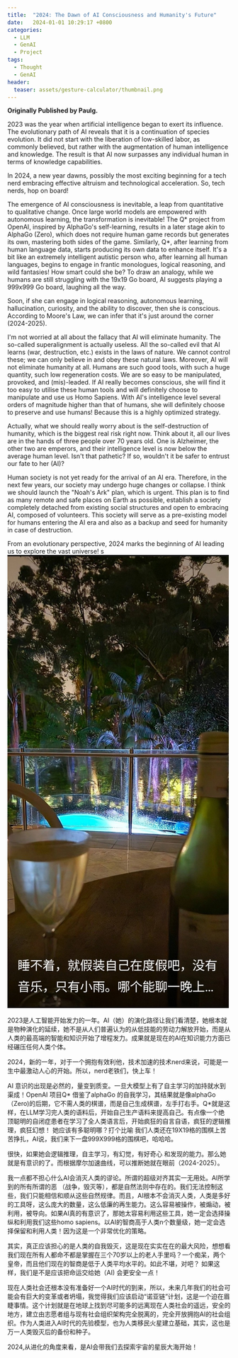 ```yaml
---
title:  "2024: The Dawn of AI Consciousness and Humanity's Future"
date:   2024-01-01 10:29:17 +0800
categories:
  - LLM
  - GenAI
  - Project
tags:
  - Thought
  - GenAI
header:
  teaser: assets/gesture-calculator/thumbnail.png
---
```


**Originally Published by Paulg.**

2023 was the year when artificial intelligence began to exert its influence. The evolutionary path of AI reveals that it is a continuation of species evolution. It did not start with the liberation of low-skilled labor, as commonly believed, but rather with the augmentation of human intelligence and knowledge. The result is that AI now surpasses any individual human in terms of knowledge capabilities.

In 2024, a new year dawns, possibly the most exciting beginning for a tech nerd embracing effective altruism and technological acceleration. So, tech nerds, hop on board!

The emergence of AI consciousness is inevitable, a leap from quantitative to qualitative change. Once large world models are empowered with autonomous learning, the transformation is inevitable! The Q* project from OpenAI, inspired by AlphaGo's self-learning, results in a later stage akin to AlphaGo (Zero), which does not require human game records but generates its own, mastering both sides of the game. Similarly, Q*, after learning from human language data, starts producing its own data to enhance itself. It's a bit like an extremely intelligent autistic person who, after learning all human languages, begins to engage in frantic monologues, logical reasoning, and wild fantasies! How smart could she be? To draw an analogy, while we humans are still struggling with the 19x19 Go board, AI suggests playing a 999x999 Go board, laughing all the way.

Soon, if she can engage in logical reasoning, autonomous learning, hallucination, curiosity, and the ability to discover, then she is conscious. According to Moore's Law, we can infer that it's just around the corner (2024-2025).

I'm not worried at all about the fallacy that AI will eliminate humanity. The so-called superalignment is actually useless. All the so-called evil that AI learns (war, destruction, etc.) exists in the laws of nature. We cannot control these; we can only believe in and obey these natural laws. Moreover, AI will not eliminate humanity at all. Humans are such good tools, with such a huge quantity, such low regeneration costs. We are so easy to be manipulated, provoked, and (mis)-leaded. If AI really becomes conscious, she will find it too easy to utilise these human tools and will definitely choose to manipulate and use us Homo Sapiens. With AI's intelligence level several orders of magnitude higher than that of humans, she will definitely choose to preserve and use humans! Because this is a highly optimized strategy.

Actually, what we should really worry about is the self-destruction of humanity, which is the biggest real risk right now. Think about it, all our lives are in the hands of three people over 70 years old. One is Alzheimer, the other two are emperors, and their intelligence level is now below the average human level. Isn't that pathetic? If so, wouldn't it be safer to entrust our fate to her (AI)?

Human society is not yet ready for the arrival of an AI era. Therefore, in the next few years, our society may undergo huge changes or collapse. I think we should launch the "Noah's Ark" plan, which is urgent. This plan is to find as many remote and safe places on Earth as possible, establish a society completely detached from existing social structures and open to embracing AI, composed of volunteers. This society will serve as a pre-existing model for humans entering the AI era and also as a backup and seed for humanity in case of destruction.

From an evolutionary perspective, 2024 marks the beginning of AI leading us to explore the vast universe!
s
![night](../assets/blog_images/thought.jpeg)

2023是人工智能开始发力的一年。AI（她）的演化路径让我们看清楚，她根本就是物种演化的延续，她不是从人们普遍认为的从低技能的劳动力解放开始，而是从人类的最高端的智能和知识开始了增程发力。成果就是现在的AI在知识能力方面已经碾压任何人类个体。

2024，新的一年，对于一个拥抱有效利他，技术加速的技术nerd来说，可能是一生中最激动人心的开始。所以，nerd老铁们，快上车！

AI 意识的出现是必然的，量变到质变。一旦大模型上有了自主学习的加持就水到渠成！OpenAI 项目Q* 借鉴了alphaGo 的自我学习，其结果就是像alphaGo（Zero)的后期，它不需人类的棋谱，而是自己生成棋谱，左手打右手。Q*就是这样，在LLM学习完人类的语料后，开始自己生产语料来提高自己。有点像一个绝顶聪明的自闭症患者在学习了全人类语言后，开始疯狂的自言自语，疯狂的逻辑推理，疯狂幻想！ 她应该有多聪明哪？打个比喻 我们人类还在19X19格的围棋上苦苦挣扎，AI说，我们来下一盘999X999格的围棋吧，哈哈哈。

很快，如果她会逻辑推理，自主学习，有幻觉，有好奇心 和发现的能力。那么她就是有意识的了。而根据摩尔加速曲线，可以推断她就在眼前（2024-2025）。

我一点都不担心什么AI会消灭人类的谬论。所谓的超级对齐其实一无用处。AI所学到的所有所谓的恶 （战争，毁灭等），都是自然法则中存在的。我们无法控制这些，我们只能相信和顺从这些自然规律。而且，AI根本不会消灭人类，人类是多好的工具呀，这么庞大的数量，这么低廉的再生能力。这么容易被操作，被煽动，被利用，被导向。如果AI真的有意识了，那她太容易利用这些工具，她一定会选择操纵和利用我们这些homo sapiens。以AI的智商高于人类n个数量级，她一定会选择保留和利用人类！因为这是一个非常优化的策略。

其实，真正应该担心的是人类的自我毁灭，这是现在实实在在的最大风险，想想看我们现在所有人都命不都是掌握在三个70岁以上的老人手里吗？一个痴呆，两个皇帝，而且他们现在的智商是低于人类平均水平的。如此不堪，对吧？ 如果这样，我们是不是应该把命运交给她（AI) 会更安全一点！

现在人类社会还根本没有准备好一个AI时代的到来，所以，未来几年我们的社会可能会有巨大的变革或者坍塌，我觉得我们应该启动“诺亚链”计划，这是一个迫在眉睫事情。这个计划就是在地球上找到尽可能多的远离现在人类社会的遥远，安全的地方，建立由志愿者组与现有社会组织架构完全脱离的，完全开放拥抱AI的社会组织。作为人类进入AI时代的先验模型，也为人类移民火星建立基础，其实，这也是万一人类毁灭后的备份和种子。

2024,从进化的角度来看，是AI会带我们去探索宇宙的星辰大海开始！